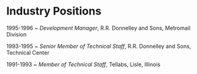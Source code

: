 # Industry Positions

1995-1996
  ~ *Development Manager*, R.R. Donnelley and Sons, Metromail Division

1993-1995
  ~ *Senior Member of Technical Staff*, R.R. Donnelley and Sons, Technical Center

1991-1993
  ~ *Member of Technical Staff*, Tellabs, Lisle, Illinois